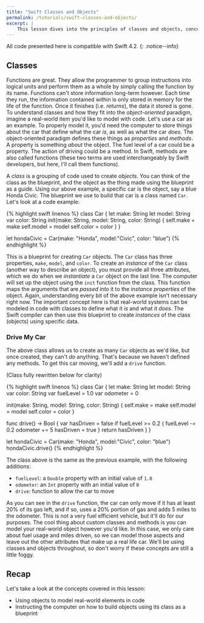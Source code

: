 ```yaml
---
title: "Swift Classes and Objects"
permalink: /tutorials/swift-classes-and-objects/
excerpt: |
    This lesson dives into the principles of classes and objects, concepts fundamental to object-oriented programming. You'll learn how to build your own classes in Swift and then use those classes in other parts of your code as objects.
---
```


All code presented here is compatible with Swift 4.2.
{: .notice--info}

## Classes

Functions are great. They allow the programmer to group instructions into logical units and perform them as a whole by simply calling the function by its name. Functions can't store information long-term however. Each time they run, the information contained within is only stored in memory for the life of the function. Once it finishes (i.e. *returns*), the data it stored is gone. To understand classes and how they fit into the *object-oriented* paradigm, imagine a real-world item you'd like to model with code. Let's use a car as an example. To properly model it, you'd need the computer to store things about the car that define what the car *is*, as well as what the car *does*. The object-oriented paradigm defines these things as *properties* and *methods*. A property is something *about* the object. The fuel level of a car could be a property. The action of driving could be a method. In Swift, methods are also called functions (these two terms are used interchangeably by Swift developers, but here, I'll call them functions).

A *class* is a grouping of code used to create *objects*. You can think of the class as the blueprint, and the object as the thing made using the blueprint as a guide. Using our above example, a specific car is the object, say a blue Honda Civic. The blueprint we use to build that car is a class named `Car`. Let's look at a code example:

{% highlight swift linenos %}
class Car
{
  let make: String
  let model: String
  var color: String
  init(make: String, model: String, color: String)
  {
    self.make = make
    self.model = model
    self.color = color
  }
}

let hondaCivic = Car(make: "Honda", model:"Civic", color: "blue")
{% endhighlight %}

This is a blueprint for creating `Car` objects. The `Car` class has three properties, `make`, `model`, and `color`. To create an *instance* of the `Car` class (another way to describe an object), you must provide all three attributes, which we do when we *instantiate* a `Car` object on the last line. The computer will set up the object using the `init` function from the class. This function maps the arguments that are *passed into* it to the *instance properties* of the object. Again, understanding every bit of the above example isn't necessary right now. The important concept here is that real-world systems can be modeled in code with classes to define what it *is* and what it *does*. The Swift compiler can then use this blueprint to create *instances* of the class (objects) using specific data.

### Drive My Car

The above class allows us to create as many `Car` objects as we'd like, but once created, they can't *do* anything. That's because we haven't defined any methods. To get this car moving, we'll add a `drive` function.

(Class fully rewritten below for clarity)

{% highlight swift linenos %}
class Car
{
  let make: String
  let model: String
  var color: String
  var fuelLevel = 1.0
  var odometer = 0

  init(make: String, model: String, color: String)
  {
    self.make = make
    self.model = model
    self.color = color
  }

  func drive() -> Bool
  {
    var hasDriven = false
    if fuelLevel >= 0.2
    {
      fuelLevel -= 0.2
      odometer += 5
      hasDriven = true
    }
    return hasDriven
  }
}

let hondaCivic = Car(make: "Honda", model:"Civic", color: "blue")
hondaCivic.drive()
{% endhighlight %}

The class above is the same as the previous example, with the following additions:

* `fuelLevel`: a `Double` property with an initial value of `1.0`
* `odometer`: an `Int` property with an initial value of `0`
* `drive`: function to allow the car to move

As you can see in the `drive` function, the car can only move if it has at least 20% of its gas left, and if so, uses a 20% portion of gas and adds 5 miles to the odometer. This is not a very fuel efficient vehicle, but it'll do for our purposes. The cool thing about custom classes and methods is you can model your real-world object however you'd like. In this case, we only care about fuel usage and miles driven, so we can model those aspects and leave out the other attributes that make up a real life car. We'll be using classes and objects throughout, so don't worry if these concepts are still a little foggy.

## Recap

Let's take a look at the concepts covered in this lesson:

* Using objects to model real-world elements in code
* Instructing the computer on how to build objects using its class as a blueprint